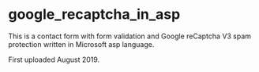 # google_recaptcha_in_asp
This is a contact form with form validation and Google reCaptcha V3 spam protection written in Microsoft asp language.

First uploaded August 2019.
